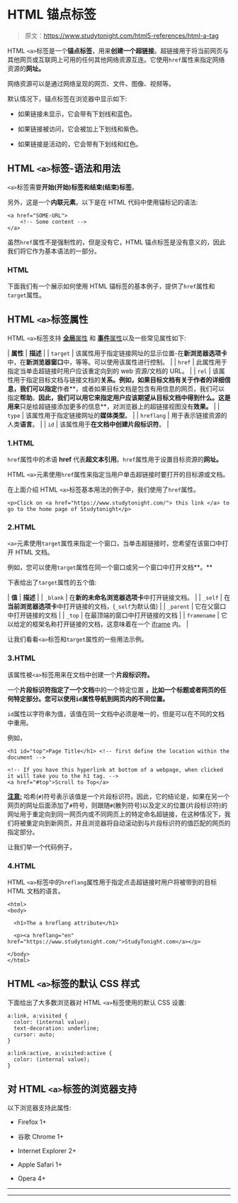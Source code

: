 # HTML 锚点标签

> 原文：<https://www.studytonight.com/html5-references/html-a-tag>

HTML `<a>`标签是一个**锚点标签**，用来**创建一个超链接**。超链接用于将当前网页与其他网页或互联网上可用的任何其他网络资源互连。它使用`href`属性来指定网络资源的**网址。**

网络资源可以是通过网络呈现的网页、文件、图像、视频等。

默认情况下，锚点标签在浏览器中显示如下:

*   如果链接未显示，它会带有下划线和蓝色。

*   如果链接被访问，它会被加上下划线和紫色。

*   如果链接是活动的，它会带有下划线和红色。

## HTML `<a>`标签-语法和用法

`<a>`标签需要**开始(开始)标签和结束(结束)标签**。

另外，这是一个**内联元素**。以下是在 HTML 代码中使用锚标记的语法:

```
<a href="SOME-URL">
    <!-- Some content -->
</a>
```

虽然`href`属性不是强制性的，但是没有它，HTML 锚点标签是没有意义的，因此我们将它作为基本语法的一部分。

### HTML 

下面我们有一个展示如何使用 HTML 锚标签的基本例子，提供了`href`属性和`target`属性。

## HTML `<a>`标签属性

HTML `<a>`标签支持 [**全局**属性](https://www.studytonight.com/html5-references/html-global-attributes) 和 [**事件**属性](https://www.studytonight.com/html5-references/html-event-attributes)以及一些常见属性如下:

| **属性** | **描述** |
| `target` | 该属性用于指定链接网址的显示位置-在**新浏览器选项卡**中，在**新浏览器窗口**中，等等。可以使用该属性进行控制。 |
| `href` | 此属性用于指定当单击超链接时用户应该重定向到的 web 资源/文档的 URL。 |
| `rel` | 该属性用于指定目标文档与链接文档的**关系。例如，如果目标文档有关于作者的详细信息，我们可以指定**作者**，或者如果目标文档是包含有用信息的网页，我们可以指定**帮助**。**因此，我们可以用它来指定用户应该期望从目标文档中得到什么。这是用来**只是给超链接添加更多的信息**，对浏览器上的超链接视图没有**效果。** |
| `type` | 该属性用于指定链接网址的**媒体类型**。 |
| `hreflang` | 用于表示链接资源的人类**语言**。 |
| `id` | 该属性用于**在文档中创建片段标识符**。 |

### 1.HTML 

`href`属性中的术语 **href** 代表**超文本引用**。`href`属性用于设置目标资源的**网址。**

HTML `<a>`元素使用`href`属性来指定当用户单击超链接时要打开的目标源或文档。

在上面介绍 HTML `<a>`标签基本用法的例子中，我们使用了`href`属性。

```
<p>Click on <a href="https://www.studytonight.com/"> this link </a> to go to the home page of Studytonight</p>
```

### 2.HTML 

`<a>`元素使用`target`属性来指定一个窗口，当单击超链接时，您希望在该窗口中打开 HTML 文档。

例如，您可以使用`target`属性在同一个窗口或另一个窗口中打开文档**。**

下表给出了`target`属性的五个值:

| **值** | **描述** |
| `_blank` | 在**新的未命名浏览器选项卡**中打开链接文档。 |
| `_self` | 在**当前浏览器选项卡**中打开链接的文档，(`_self`为默认值) |
| `_parent` | 它在父窗口中打开链接的文档 |
| `_top` | 在最顶端的窗口中打开链接的文档 |
| `framename` | 它以给定的框架名称打开链接的文档，这意味着在一个 [iframe](https://www.studytonight.com/html-5-references/html5-iframe-tag) 内。 |

让我们看看`<a>`标签和`target`属性的一些用法示例。

### 3.HTML 

该属性被`<a>`标签用来在文档中创建一个**片段标识符。**

一个**片段标识符指定了一个文档**中的一个特定位置 **，比如一个标题或者网页的任何特定部分。您可以使用`id`属性导航到网页内的不同位置。**

`id`属性以字符串为值，该值在同一文档中必须是唯一的，但是可以在不同的文档中重用。

例如，

```
<h1 id="top">Page Title</h1> <!-- first define the location within the document -->

<!-- If you have this hyperlink at bottom of a webpage, when clicked it will take you to the h1 tag. -->
<a href="#top">Scroll to Top</a> 
```

<u>**注意:**</u> 哈希(`#`)符号表示该值是一个片段标识符。因此，它的结论是，如果在另一个网页的网址后面添加了`#`符号，则跟随`#`(散列符号)以及定义的位置(片段标识符)的网址用于重定向到同一网页内或不同网页上的特定命名超链接，在这种情况下，我们将被重定向到新网页，并且浏览器将自动滚动到与片段标识符的值匹配的网页的指定部分。

让我们举一个代码例子，

### 4.HTML 

HTML `<a>`标签中的`hreflang`属性用于指定点击超链接时用户将被带到的目标 HTML 文档的语言。

```
<html>
<body>

  <h1>The a hreflang attribute</h1>

  <p><a hreflang="en" href="https://www.studytonight.com/">StudyTonight.com</a></p>

</body>
</html> 
```

## HTML `<a>`标签的默认 CSS 样式

下面给出了大多数浏览器对 HTML `<a>`标签使用的默认 CSS 设置:

```
a:link, a:visited {
  color: (internal value);
  text-decoration: underline;
  cursor: auto;
}

a:link:active, a:visited:active {
  color: (internal value);
}
```

## 对 HTML `<a>`标签的浏览器支持

以下浏览器支持此属性:

*   Firefox 1+

*   谷歌 Chrome 1+

*   Internet Explorer 2+

*   Apple Safari 1+

*   Opera 4+

* * *

* * *